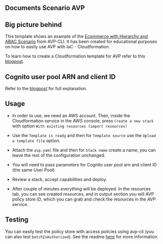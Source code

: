 ## Documents Scenario AVP

## Big picture behind

This template shows an example of the [Ecommerce with Hierarchy and ABAC Scenario](https://github.com/Pigius/avp-cli/blob/main/scenarios/ecommerceHierarchyAndAbacScenario/ecommerceHierarchyAndAbacScenario.json) from AVP-CLI. It has been created for educational purposes on how to easily use AVP with IaC - Cloudformation.

To learn how to create a Cloudformation template for AVP refer to this [blogpost](https://dev.to/aws-builders/authorization-and-amazon-verified-permissions-a-new-way-to-manage-permissions-part-xiii-cloudformation-47d2).

## Cognito user pool ARN and client ID

Refer to the [blogpost](https://dev.to/aws-builders/authorization-and-amazon-verified-permissions-a-new-way-to-manage-permissions-part-viii-integration-with-cognito-pgb) for full explanation.

## Usage

- In order to use, we need an AWS account. Then, inside the Cloudformation service in the AWS console, press `Create a new stack` with option `With existing resources (import resources)`

- Use the `Template is ready` and then for `Template source` use the `Upload a template file` option.

- Attach the `avp.yaml` file and then for `Stack name` create a name, you can leave the rest of the configuration unchanged.

- You will need to pass parameters for Cognito user pool arn and client ID (the same User Pool)

- Review a stack, accept capabilities and deploy.

- After couple of minutes everything will be deployed. In the resources tab, you can see created resources, and in output section you will AVP policy store ID, which you can grab and check the resources in the AVP service.

## Testing

You can easily test the policy store with access policies using avp-cli (you can also test `batchIsAuthorized`). See the readme [here](https://github.com/Pigius/avp-cli?tab=readme-ov-file#testing-scenarios) for more information.
